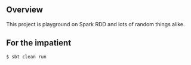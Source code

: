 ## Overview

This project is playground on Spark RDD and lots of random things alike.

## For the impatient

    $ sbt clean run
